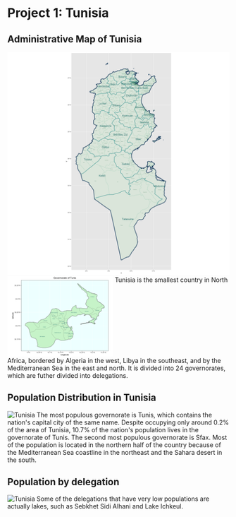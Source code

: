 # Project 1: Tunisia
## Administrative Map of Tunisia
<img src="Tunisia_adm_map.png" width="600"/> <img src="detail_map.png" width="240" align = "top"/> Tunisia is the smallest country in North Africa, bordered by Algeria in the west, Libya in the southeast, and by the Mediterranean Sea in the east and north. It is divided into 24 governorates, which are futher divided into delegations.

## Population Distribution in Tunisia
![Tunisia](https://theresareese.github.io/workshop/Tunisia.png)
The most populous governorate is Tunis, which contains the nation's capital city of the same name. Despite occupying only around 0.2% of the area of Tunisia, 10.7% of the nation's population lives in the governorate of Tunis. The second most populous governorate is Sfax. Most of the population is located in the northern half of the country because of the Mediterranean Sea coastline in the northeast and the Sahara desert in the south.

## Population by delegation
![Tunisia](https://theresareese.github.io/workshop/tun_adm2_pop.png)
Some of the delegations that have very low populations are actually lakes, such as Sebkhet Sidi Alhani and Lake Ichkeul.
